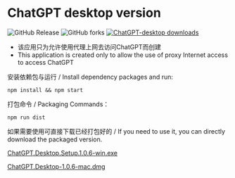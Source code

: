 # ChatGPT desktop version 

![GitHub Release](https://img.shields.io/github/v/release/kumshing-wilson-huang/chatgpt-desktop) 
![GitHub forks](https://img.shields.io/github/forks/kumshing-wilson-huang/chatgpt-desktop)
[![ChatGPT-desktop downloads](https://img.shields.io/github/downloads/kumshing-wilson-huang/chatgpt-desktop/total.svg?style=flat-square)](https://github.com/kumshing-wilson-huang/chatgpt-desktop/releases)


- 该应用只为允许使用代理上网去访问ChatGPT而创建
- This application is created only to allow the use of proxy Internet access to access ChatGPT

安装依赖包与运行 / Install dependency packages and run:

    npm install && npm start

打包命令 / Packaging Commands：

    npm run dist

如果需要使用可直接下载已经打包好的 / If you need to use it, you can directly download the packaged version.

[ChatGPT.Desktop.Setup.1.0.6-win.exe](https://github.com/kumshing-wilson-huang/chatgpt-desktop/releases/download/v1.0.6-win/ChatGPT.Desktop.Setup.1.0.6.exe)

[ChatGPT.Desktop-1.0.6-mac.dmg](https://github.com/kumshing-wilson-huang/chatgpt-desktop/releases/download/v1.0.6/ChatGPT.Desktop-1.0.6.dmg)
